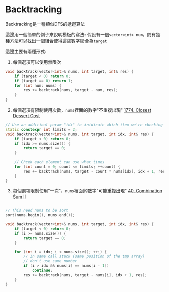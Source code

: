 # Backtracking

Backtracking是一種類似DFS的遞迴算法

這邊用一個簡單的例子來說明模板的寫法:
假設有一個`vector<int> num`，問有幾種方法可以找出一個組合使得這些數字總合為`target`

這邊主要有兩種形式:
1. 每個選項可以使用無限次
```cpp
void backtrack(vector<int>& nums, int target, int& res) {
    if (target < 0) return 0;
    if (target == 0) return 1;
    for (int num: nums) {
        res += backtrack(nums, target - num, res);
    }
}
```

2. 每個選項有限制使用次數，`nums`裡面的數字"不重複出現"
[1774. Closest Dessert Cost](https://leetcode.com/problems/closest-dessert-cost/)
```cpp
// Use an additioal param "idx" to inidicate which item we're checking now
static constexpr int limits = 2;
void backtrack(vector<int>& nums, int target, int idx, int& res) {
    if (target < 0) return 0;
    if (idx >= nums.size()) {
        return target == 0;
    }
    
    // Chcek each element can use what times
    for (int count = 0; count <= limits; ++count) {
        res += backtrack(nums, target - count * nums[idx], idx + 1, res);
    }
}
```

3. 每個選項限制使用"一次"，`nums`裡面的數字"可能重複出現"
[40. Combination Sum II](https://leetcode.com/problems/combination-sum-ii/)
```cpp

// This need nums to be sort
sort(nums.begin(), nums.end());

void backtrack(vector<int>& nums, int target, int idx, int& res) {
    if (target < 0) return 0;
    if (i >= nums.size()) {
        return target == 0;
    }

    for (int i = idx; i < nums.size(); ++i) {
        // In same call stack (same position of the tmp array)
        // don't use same number
        if (i > idx && nums[i] == nums[i - 1])
            continue;
        res += backtrack(nums, target - nums[i], idx + 1, res);
    }
}
```